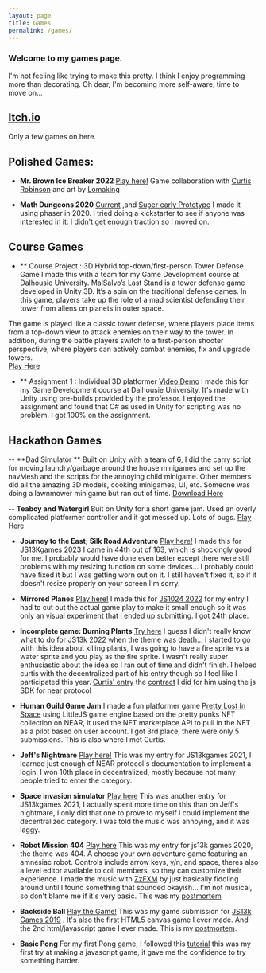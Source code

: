 ```yaml
---
layout: page
title: Games
permalink: /games/
---
```


### Welcome to my games page. 

I'm not feeling like trying to make this pretty. I think I enjoy programming more than decorating. Oh dear, I'm becoming more self-aware, time to move on...

## [Itch.io](https://vertfromage.itch.io/) 
Only a few games on here. 

## Polished Games:
- **Mr. Brown Ice Breaker 2022**
[Play here!](https://neararcade.com/mrbrown/) Game collaboration with [Curtis Robinson](https://www.linkedin.com/in/curtis-robinson-31b11115/) and art by [Lomaking](https://mrbrownproject.com/) 

- **Math Dungeons 2020**
[Current](https://vertfromage.github.io/games/mathDungeonsPhaser/index.html) ,and [Super early Prototype](https://vertfromage.github.io./games/mathdungeons/mathdungeons.html) I made it using phaser in 2020. I tried doing a kickstarter to see if anyone was interested in it. I didn't get enough traction so I moved on. 

## Course Games
- ** Course Project : 3D Hybrid top-down/first-person Tower Defense Game
I made this with a team for my Game Development course at Dalhousie University. MalSalvo’s Last Stand is a tower defense game developed in Unity 3D. It’s a spin on the traditional defense games. In this game, players take up the role of a mad scientist defending their tower from aliens on planets in outer space.

The game is played like a classic tower defense, where players place items from a top-down view to attack enemies on their way to the tower. In addition, during the battle players switch to a first-person shooter perspective, where players can actively combat enemies, fix and upgrade towers.  
[Play Here](https://mabrar02.itch.io/malsalvos-last-stand) 
 
- ** Assignment 1 : Individual 3D platformer
[Video Demo](https://youtu.be/H0IWnuxk0kI) I made this for my Game Development course at Dalhousie University. It's made with Unity using pre-builds provided by the professor. I enjoyed the assignment and found that C# as used in Unity for scripting was no problem. I got 100% on the assignment.

## Hackathon Games
-- **Dad Simulator **
Built on Unity with a team of 6, I did the carry script for moving laundry/garbage around the house minigames and set up the navMesh and the scripts for the annoying child minigame. Other members did all the amazing 3D models, cooking minigames, UI, etc. Someone was doing a lawnmower minigame but ran out of time. [Download Here](https://globalgamejam.org/games/2024/dad-simulator-1997-4)
 
-- **Teaboy and Watergirl**
Buit on Unity for a short game jam. Used an overly complicated platformer controller and it got messed up. Lots of bugs. [Play Here](https://vertfromage.itch.io/uncomplete-teaboy-and-watergirl)

- **Journey to the East; Silk Road Adventure**
[Play here!](https://vertfromage.github.io/js13k-2023/) I made this for [JS13Kgames 2023](https://js13kgames.com/entries/journey-to-the-east-silk-road-adventure) I came in 44th out of 163, which is shockingly good for me. I probably would have done even better except there were still problems with my resizing function on some devices... I probably could have fixed it but I was getting worn out on it. I still haven't fixed it, so if it doesn't resize properly on your screen I'm sorry. 
   
- **Mirrored Planes**
[Play here!](https://vertfromage.github.io/games/planes/) I made this for [JS1024 2022](https://js1024.fun/demos/2022/8) for my entry I had to cut out the actual game play to make it small enough so it was only an visual experiment that I ended up submitting. I got 24th place. 

- **Incomplete game: Burning Plants**
[Try here](https://js13kgames.com/entries/burning-the-plants) I guess I didn't really know what to do for JS13k 2022 when the theme was death... I started to go with this idea about killing plants, I was going to have a fire sprite vs a water sprite and you play as the fire sprite. I wasn't really super enthusiastic about the idea so I ran out of time and didn't finish. I helped curtis with the decentralized part of his entry though so I feel like I participated this year. [Curtis' entry](https://js13kgames.com/entries/world-of-emojis) the [contract](https://github.com/Vertfromage/near-pets) I did for him using the js SDK for near protocol 

- **Human Guild Game Jam**
I made a fun platformer game [Pretty Lost In Space](https://itch.io/jam/human-game-jam/rate/1443388) using LittleJS game engine based on the pretty punks NFT collection on NEAR, it used the NFT marketplace API to pull in the NFT as a pilot based on user account. I got 3rd place, there were only 5 submissions. This is also where I met Curtis.
   
- **Jeff's Nightmare**
[Play here!](https://js13kgames.com/entries/jeffs-nightmare)
This was my entry for JS13kgames 2021, I learned just enough of NEAR protocol's documentation to implement a login. I won 10th place in decentralized, mostly because not many people tried to enter the category. 

- **Space invasion simulator**
[Play here](https://js13kgames.com/entries/space-invasion-simulator) This was another entry for JS13kgames 2021, I actually spent more time on this than on Jeff's nightmare, I only did that one to prove to myself I could implement the decentralized category. I was told the music was annoying, and it was laggy. 

- **Robot Mission 404**
[Play here](https://vertfromage.github.io/games/RobotMission404/game.html)
This was my entry for js13k games 2020, the theme was 404. A choose your own adventure game featuring an amnesiac robot. Controls include arrow keys, y/n, and space, theres also a level editor available to coil members, so they can customize their experience. I made the music with [ZzFXM](https://keithclark.github.io/ZzFXM/) by just basically fiddling around until I found something that sounded okayish... I'm not musical, so don't blame me if it's very basic. This was my [postmortem](https://vertfromage.github.io/update/2020/09/25/Robot-Mission-404-JS13KGames-2020.html)

- **Backside Ball**
   [Play the Game!](https://vertfromage.github.io/games/backSideBall/index.html)
This was my game submission for [JS13k Games 2019](https://js13kgames.com/entries/backside-ball) .  It's also the first HTML5 canvas game I ever made. And the 2nd html/javascript game I ever made. This is my [postmortem](https://vertfromage.github.io./update/2019/09/19/entering-JS13KGames-2019-beginner.html).

- **Basic Pong**
For my first Pong game, I followed this [tutorial]( https://medium.com/@hershybateea/how-to-make-pong-with-javascript-1a6bd6226ea1) this was my first try at making a javascript game, it gave me the confidence to try something harder. 
